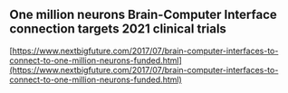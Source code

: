 ## One million neurons Brain-Computer Interface connection targets 2021 clinical trials
  
  [https://www.nextbigfuture.com/2017/07/brain-computer-interfaces-to-connect-to-one-million-neurons-funded.html](https://www.nextbigfuture.com/2017/07/brain-computer-interfaces-to-connect-to-one-million-neurons-funded.html)